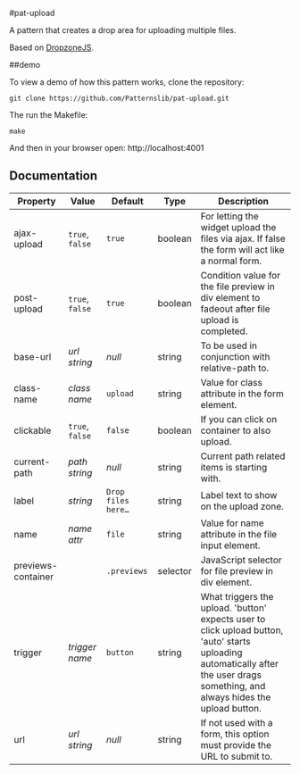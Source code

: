 #pat-upload

A pattern that creates a drop area for uploading multiple files.

Based on [DropzoneJS](https://www.dropzonejs.com/).

##demo

To view a demo of how this pattern works, clone the repository:

    git clone https://github.com/Patternslib/pat-upload.git

The run the Makefile:

    make

And then in your browser open: http://localhost:4001

## Documentation

Property | Value | Default | Type | Description
---------|-------|---------|------|------------
ajax-upload | `true`, `false` | `true` | boolean | For letting the widget upload the files via ajax. If false the form will act like a normal form.
post-upload | `true`, `false` | `true` | boolean | Condition value for the file preview in div element to fadeout after file upload is completed.
base-url | _url string_ | _null_ | string | To be used in conjunction with relative-path to.
class-name | _class name_ | `upload` | string | Value for class attribute in the form element.
clickable | `true`, `false` | `false` | boolean | If you can click on container to also upload.
current-path | _path string_ | _null_ | string | Current path related items is starting with.
label | *string* | `Drop files here…` | string | Label text to show on the upload zone.
name | _name attr_ | `file` | string | Value for name attribute in the file input element.
previews-container | | `.previews` | selector | JavaScript selector for file preview in div element.
trigger | _trigger name_ | `button` | string | What triggers the upload.  'button' expects user to click upload button, 'auto' starts uploading automatically after the user drags something, and always hides the upload button.
url | _url string_ | _null_ | string | If not used with a form, this option must provide the URL to submit to.
